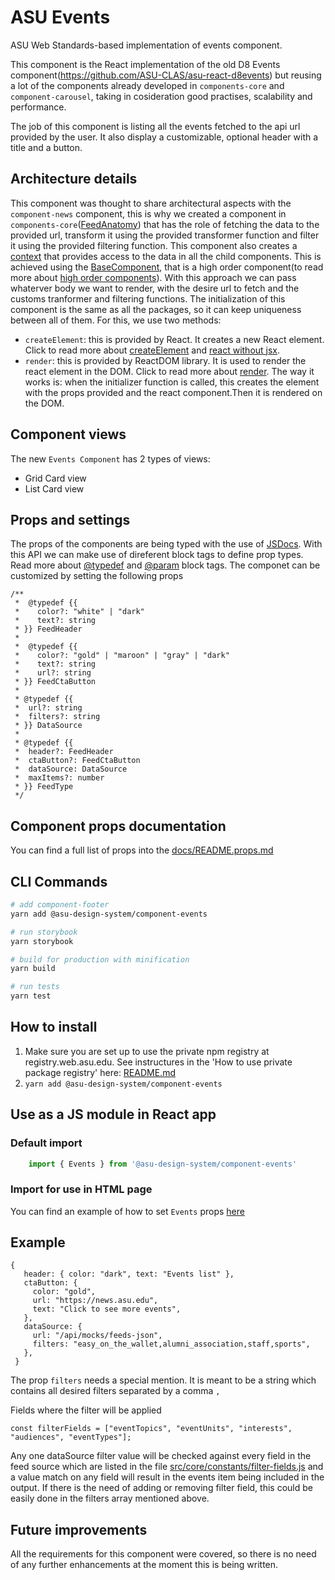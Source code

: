 # ASU Events
ASU Web Standards-based implementation of events component.

This component is the React implementation of the old D8 Events component(https://github.com/ASU-CLAS/asu-react-d8events) but reusing a lot of the components already developed in `components-core` and `component-carousel`, taking in cosideration good practises, scalability and performance.

The job of this component is listing all the events fetched to the api url provided by the user. It also display a customizable, optional header with a title and a button.

## Architecture details
This component was thought to share architectural aspects with the `component-news` component, this is why we created a component in `components-core`([FeedAnatomy](../components-core/src/components/FeedAnatomy/FeedContainerContext.js)) that has the role of fetching the data to the provided url, transform it using the provided transformer function and filter it using the provided filtering function. This component also creates a [context](https://reactjs.org/docs/context.html) that provides access to the data in all the child components.
This is achieved using the [BaseComponent](./src/core/components/BaseFeed/index.js), that is a high order component(to read more about [high order components](https://reactjs.org/docs/higher-order-components.html)). With this approach we can pass whaterver body we want to render, with the desire url to fetch and the customs tranformer and filtering functions.
The initialization of this component is the same as all the packages, so it can keep uniqueness between all of them. For this, we use two methods:
 - `createElement`: this is provided by React. It creates a new React element. Click to read more about [createElement](https://reactjs.org/docs/react-api.html#createelement) and [react without jsx](https://reactjs.org/docs/react-without-jsx.html).
 - `render`: this is provided by ReactDOM library. It is used to render the react element in the DOM. Click to read more about [render](https://reactjs.org/docs/react-dom.html).
The way it works is: when the initializer function is called, this creates the element with the props provided and the react component.Then it is rendered on the DOM.

## Component views
 The new `Events Component` has 2 types of views:

 - Grid Card view
 - List Card view
## Props and settings
The props of the components are being typed with the use of [JSDocs](https://jsdoc.app/about-getting-started.html). With this API we can make use of direferent block tags to define prop types. Read more about [@typedef](https://jsdoc.app/tags-typedef.html) and [@param](https://jsdoc.app/tags-param.html) block tags.
The componet can be customized by setting the following props

```JS
/**
 *  @typedef {{
 *    color?: "white" | "dark"
 *    text?: string
 * }} FeedHeader
 *
 *  @typedef {{
 *    color?: "gold" | "maroon" | "gray" | "dark"
 *    text?: string
 *    url?: string
 * }} FeedCtaButton
 *
 * @typedef {{
 *  url?: string
 *  filters?: string
 * }} DataSource
 *
 * @typedef {{
 *  header?: FeedHeader
 *  ctaButton?: FeedCtaButton
 *  dataSource: DataSource
 *  maxItems?: number
 * }} FeedType
 */
```
## Component props documentation

You can find a full list of props into the [docs/README.props.md](docs/README.props.md)

## CLI Commands

``` bash
# add component-footer
yarn add @asu-design-system/component-events

# run storybook
yarn storybook

# build for production with minification
yarn build

# run tests
yarn test

```

## How to install

1. Make sure you are set up to use the private npm registry at registry.web.asu.edu. See instructures in the 'How to use private package registry' here: [README.md](../../README.md)
2. ```yarn add @asu-design-system/component-events```

## Use as a JS module in React app

### Default import
```JAVASCRIPT
    import { Events } from '@asu-design-system/component-events'
```

### Import for use in HTML page
You can find an example of how to set `Events` props [here](/packages/component-events/examples/cardsGridEvents.html)

## Example

```JS
{
   header: { color: "dark", text: "Events list" },
   ctaButton: {
     color: "gold",
     url: "https://news.asu.edu",
     text: "Click to see more events",
   },
   dataSource: {
     url: "/api/mocks/feeds-json",
     filters: "easy_on_the_wallet,alumni_association,staff,sports",
   },
 }
```
The prop `filters` needs a special mention.
It is meant to be a string which contains all desired filters separated by a comma `,`

Fields where the filter will be applied

```JS
const filterFields = ["eventTopics", "eventUnits", "interests", "audiences", "eventTypes"];
```

Any one dataSource filter value will be checked against every field in the feed source
which are listed in the file [src/core/constants/filter-fields.js](/packages/component-events/src/core/constants/filter-fields.js) and a value match on any field will result in the events item being included in the output.
If there is the need of adding or removing filter field, this could be easily done in the filters array mentioned above.

## Future improvements
All the requirements for this component were covered, so there is no need of any further enhancements at the moment this is being written.
